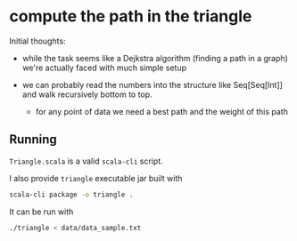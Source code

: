 # compute the path in the triangle

Initial thoughts:

- while the task seems like a Dejkstra algorithm (finding a path in a graph)
we're actually faced with much simple setup

- we can probably read the numbers into the structure like Seq[Seq[Int]]
and walk recursively bottom to top.

  - for any point of data we need a best path and the weight of this path

## Running

`Triangle.scala` is a valid `scala-cli` script.

I also provide `triangle` executable jar built with

```sh
scala-cli package -o triangle . 
```

It can be run with

```sh
./triangle < data/data_sample.txt
```